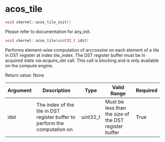 # acos_tile

```cpp
void ckernel::acos_tile_init()
```

Please refer to documentation for any_init. 

```cpp
void ckernel::acos_tile(uint32_t idst)
```

Performs element-wise computation of arccossine on each element of a tile in DST register at index tile_index. The DST register buffer must be in acquired state via *acquire_dst* call. This call is blocking and is only available on the compute engine.

Return value: None

| Argument      | Description                                                                | Type      | Valid Range                                           | Required       |
|---------------|----------------------------------------------------------------------------|-----------|-------------------------------------------------------|----------------|
| idst          | The index of the tile in DST register buffer to perform the computation on | uint32_t  | Must be less than the size of the DST register buffer | True           |
